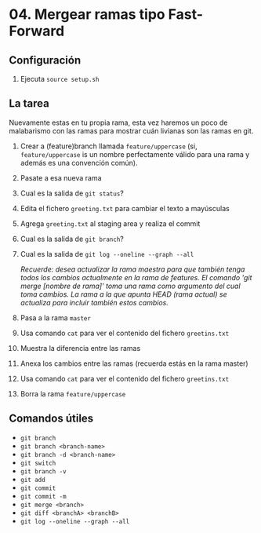 # 04. Mergear ramas tipo Fast-Forward

## Configuración

1. Ejecuta `source setup.sh`

## La tarea

Nuevamente estas en tu propia rama, esta vez haremos un poco de malabarismo con las ramas para mostrar cuán livianas son las ramas en git.

1. Crear a (feature)branch llamada `feature/uppercase` (si, `feature/uppercase` is un nombre perfectamente válido para una rama y además es una convención común).
2. Pasate a esa nueva rama
3. Cual es la salida de `git status`?
4. Edita el fichero `greeting.txt` para cambiar el texto a mayúsculas
5. Agrega `greeting.txt` al staging area y realiza el commit
6. Cual es la salida de `git branch`?
7. Cual es la salida de `git log --oneline --graph --all`

   *Recuerde: desea actualizar la rama maestra para que también tenga todos los cambios actualmente en la rama de features. El comando 'git merge [nombre de rama]' toma una rama como argumento del cual toma cambios. La rama a la que apunta HEAD (rama actual) se actualiza para incluir también estos cambios.*

8. Pasa a la rama `master`
9. Usa comando `cat` para ver el contenido del fichero `greetins.txt`
10. Muestra la diferencia entre las ramas
11. Anexa los cambios entre las ramas (recuerda estás en la rama master)
12. Usa comando `cat` para ver el contenido del fichero `greetins.txt`
13. Borra la rama `feature/uppercase`

## Comandos útiles

- `git branch`
- `git branch <branch-name>`
- `git branch -d <branch-name>`
- `git switch`
- `git branch -v`
- `git add`
- `git commit`
- `git commit -m`
- `git merge <branch>`
- `git diff <branchA> <branchB>`
- `git log --oneline --graph --all`
